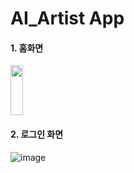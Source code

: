 # AI_Artist App

#### 1. 홈화면
<img src="https://user-images.githubusercontent.com/66655076/164368293-7ad47431-b3e7-409f-93cc-f632dfd0f3e6.png" width="20 " height="80">


#### 2. 로그인 화면
![image](https://user-images.githubusercontent.com/66655076/164368248-784606e6-c417-48d1-991b-357c7af3e0da.png)
